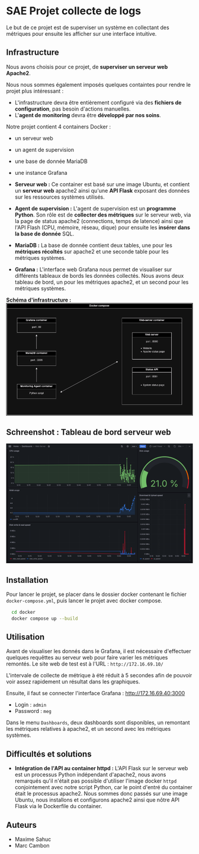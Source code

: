 
# SAE Projet collecte de logs

Le but de ce projet est de superviser un système en collectant des métriques pour ensuite les afficher sur une interface intuitive.


## Infrastructure

Nous avons choisis pour ce projet, de **superviser un serveur web Apache2**.

Nous nous sommes également imposés quelques containtes pour rendre le projet plus intéressant :
- L'infrastructure devra être entièrement configuré via des **fichiers de configuration**, pas besoin d'actions manuelles.
- L'**agent de monitoring** devra être **développé par nos soins**.

Notre projet contient 4 containers Docker :
- un serveur web
- un agent de supervision
- une base de donnée MariaDB
- une instance Grafana


- **Serveur web :** Ce container est basé sur une image Ubuntu, et contient un **serveur web** apache2 ainsi qu'une **API Flask** exposant des données sur les ressources systèmes utilisés.

- **Agent de supervision :** L'agent de supervision est un **programme Python**. Son rôle est de **collecter des métriques** sur le serveur web, via la page de status apache2 (connections, temps de latence) ainsi que l'API Flash (CPU, mémoire, réseau, dique) pour ensuite les **insérer dans la base de donnée** SQL.

- **MariaDB :** La base de donnée contient deux tables, une pour les **métriques récoltés** sur apache2 et une seconde table pour les métriques systèmes.

- **Grafana :** L'interface web Grafana nous permet de visualiser sur différents tableaux de bords les données collectés. Nous avons deux tableau de bord, un pour les métriques apache2, et un second pour les métriques systèmes.

**Schéma d'infrastructure :**
![Schéma d'infrastrucure](./doc/images/infrastructure_diagram.png)


## Schreenshot : Tableau de bord serveur web

![Grafana dashboard preview](./doc/images/grafana-dashboard-web-server.png)


## Installation

Pour lancer le projet, se placer dans le dossier docker contenant le fichier `docker-compose.yml`, puis lancer le projet avec docker compose.

```bash
  cd docker
  docker compose up --build
```


## Utilisation

Avant de visualiser les donnés dans le Grafana, il est nécessaire d'effectuer quelques requêttes au serveur web pour faire varier les métriques remontés. Le site web de test est à l'URL : `http://172.16.69.10/` 

L'intervale de collecte de métrique à été réduit à 5 secondes afin de pouvoir voir assez rapidement un résultat dans les graphiques.

Ensuite, il faut se connecter l'interface Grafana : http://172.16.69.40:3000
- Login : `admin`
- Password : `meg`

Dans le menu `Dashboards`, deux dashboards sont disponibles, un remontant les métriques relatives à apache2, et un second avec les métriques systèmes.


## Difficultés et solutions
- **Intégration de l'API au container httpd :** L'API Flask sur le serveur web est un processus Python indépendant d'apache2, nous avons remarqués qu'il n'était pas possible d'utiliser l'image docker `httpd` conjointement avec notre script Python, car le point d'entré du container était le processus apache2. Nous sommes donc passés sur une image Ubuntu, nous installons et configurons apache2 ainsi que nôtre API Flask via le Dockerfile du container.


## Auteurs

- Maxime Sahuc
- Marc Cambon